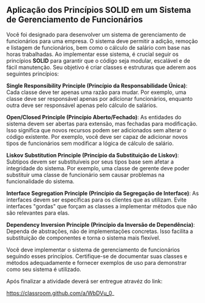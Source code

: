 ## Aplicação dos Princípios SOLID em um Sistema de Gerenciamento de Funcionários

Você foi designado para desenvolver um sistema de gerenciamento de funcionários para uma empresa. O sistema deve permitir a adição, remoção e listagem de funcionários, bem como o cálculo de salário com base nas horas trabalhadas.
Ao implementar esse sistema, é crucial seguir os princípios **SOLID** para garantir que o código seja modular, escalável e de fácil manutenção. Seu objetivo é criar classes e estruturas que aderem aos seguintes princípios:

**Single Responsibility Principle (Princípio da Responsabilidade Única)**: Cada classe deve ter apenas uma razão para mudar. Por exemplo, uma classe deve ser responsável apenas por adicionar funcionários, enquanto outra deve ser responsável apenas pelo cálculo de salários.

**Open/Closed Principle (Princípio Aberto/Fechado)**: As entidades do sistema devem ser abertas para extensão, mas fechadas para modificação. Isso significa que novos recursos podem ser adicionados sem alterar o código existente. Por exemplo, você deve ser capaz de adicionar novos tipos de funcionários sem modificar a lógica de cálculo de salário.

**Liskov Substitution Principle (Princípio da Substituição de Liskov)**: Subtipos devem ser substituíveis por seus tipos base sem afetar a integridade do sistema. Por exemplo, uma classe de gerente deve poder substituir uma classe de funcionário sem causar problemas na funcionalidade do sistema.

**Interface Segregation Principle (Princípio da Segregação de Interface)**: As interfaces devem ser específicas para os clientes que as utilizam. Evite interfaces "gordas" que forçam as classes a implementar métodos que não são relevantes para elas.

**Dependency Inversion Principle (Princípio da Inversão de Dependência)**: Dependa de abstrações, não de implementações concretas. Isso facilita a substituição de componentes e torna o sistema mais flexível.

Você deve implementar o sistema de gerenciamento de funcionários seguindo esses princípios.
Certifique-se de documentar suas classes e métodos adequadamente e fornecer exemplos de uso para demonstrar como seu sistema é utilizado.

Após finalizar a atividade deverá ser entregue atravéz do link:

https://classroom.github.com/a/WbDVu_0_
